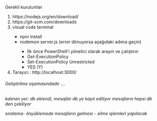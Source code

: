 <span>Gerekli kurulumlar<span>

<ol type="1">
  <li>  https://nodejs.org/en/download/</li>
  <li> https://git-scm.com/downloads  </li>
  <li> visual code terminal</li>
     <ul type="square">
       <li>npm install</li>
       <li>nodemon server.js (error dönuyorsa aşağıdaki adıma geçin)</li>
        <ul type="1">
            <li>İlk önce PowerShell'i yönetici olarak arayın ve çalıştırın</li>
            <li>Get-ExecutionPolicy</li>
            <li>Set-ExecutionPolicy Unrestricted</li>
            <li>YES (Y)</li>
        </ul>
    </ul>
   <li>Tarayıcı : http://localhost:3000/</li>
</ol>

<h6>Geliştirilme aşamasındadır ....<h6>
kalınan yer:
db eklendi,
mesajlar db ye kayıt ediliyor
mesajların hepsi db den çekiliyor

sıralama- önyüklemede mesajların gelmesi - silme işlemleri yapılacak
